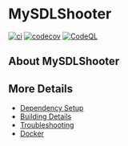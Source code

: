 # MySDLShooter

[![ci](https://github.com/mjj1997/MySDLShooter/actions/workflows/ci.yml/badge.svg)](https://github.com/mjj1997/MySDLShooter/actions/workflows/ci.yml)
[![codecov](https://codecov.io/gh/mjj1997/MySDLShooter/branch/main/graph/badge.svg)](https://codecov.io/gh/mjj1997/MySDLShooter)
[![CodeQL](https://github.com/mjj1997/MySDLShooter/actions/workflows/codeql-analysis.yml/badge.svg)](https://github.com/mjj1997/MySDLShooter/actions/workflows/codeql-analysis.yml)

## About MySDLShooter



## More Details

 * [Dependency Setup](README_dependencies.md)
 * [Building Details](README_building.md)
 * [Troubleshooting](README_troubleshooting.md)
 * [Docker](README_docker.md)
